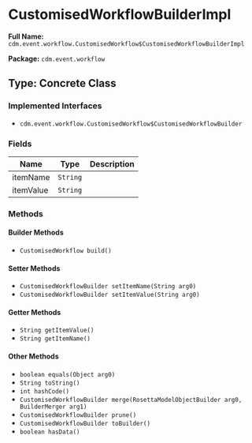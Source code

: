 # CustomisedWorkflowBuilderImpl

**Full Name:** `cdm.event.workflow.CustomisedWorkflow$CustomisedWorkflowBuilderImpl`

**Package:** `cdm.event.workflow`

## Type: Concrete Class

### Implemented Interfaces

- `cdm.event.workflow.CustomisedWorkflow$CustomisedWorkflowBuilder`

### Fields

| Name | Type | Description |
|------|------|-------------|
| itemName | `String` |  |
| itemValue | `String` |  |

### Methods

#### Builder Methods

- `CustomisedWorkflow build()`

#### Setter Methods

- `CustomisedWorkflowBuilder setItemName(String arg0)`
- `CustomisedWorkflowBuilder setItemValue(String arg0)`

#### Getter Methods

- `String getItemValue()`
- `String getItemName()`

#### Other Methods

- `boolean equals(Object arg0)`
- `String toString()`
- `int hashCode()`
- `CustomisedWorkflowBuilder merge(RosettaModelObjectBuilder arg0, BuilderMerger arg1)`
- `CustomisedWorkflowBuilder prune()`
- `CustomisedWorkflowBuilder toBuilder()`
- `boolean hasData()`

